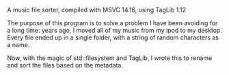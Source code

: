 A music file sorter, compiled with MSVC 14.16, using TagLib 1.12

The purpose of this program is to solve a problem I have been avoiding for a long time: years ago, I moved all of my music from my ipod to my desktop. Every file ended up in a single folder, with a string of random characters as a name.

Now, with the magic of std::filesystem and TagLib, I wrote this to rename and sort the files based on the metadata.
